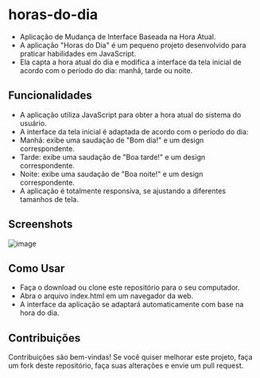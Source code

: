# horas-do-dia
 
* Aplicação de Mudança de Interface Baseada na Hora Atual.
* A aplicação "Horas do Dia" é um pequeno projeto desenvolvido para praticar habilidades em JavaScript.
* Ela capta a hora atual do dia e modifica a interface da tela inicial de acordo com o período do dia: manhã, tarde ou noite.

## Funcionalidades

* A aplicação utiliza JavaScript para obter a hora atual do sistema do usuário.
* A interface da tela inicial é adaptada de acordo com o período do dia:  
* Manhã: exibe uma saudação de "Bom dia!" e um design correspondente.
* Tarde: exibe uma saudação de "Boa tarde!" e um design correspondente.
* Noite: exibe uma saudação de "Boa noite!" e um design correspondente.
* A aplicação é totalmente responsiva, se ajustando a diferentes tamanhos de tela.  


## Screenshots

![image](https://github.com/davidmello04/horas-do-dia/assets/102268159/0e5fca4f-3fdf-4d74-82cb-53ac544e93ad)


## Como Usar

* Faça o download ou clone este repositório para o seu computador.
* Abra o arquivo index.html em um navegador da web.
* A interface da aplicação se adaptará automaticamente com base na hora do dia.


## Contribuições
  
Contribuições são bem-vindas! Se você quiser melhorar este projeto, faça um fork deste repositório, faça suas alterações e envie um pull request.

